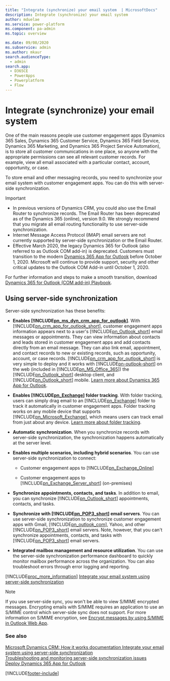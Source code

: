 ```yaml
---
title: "Integrate (synchronize) your email system  | MicrosoftDocs"
description: Integrate (synchronize) your email system
author: mduelae
ms.service: power-platform
ms.component: pa-admin
ms.topic: overview

ms.date: 09/08/2020
ms.subservice: admin
ms.author: mkaur
search.audienceType: 
  - admin
search.app:
  - D365CE
  - PowerApps
  - Powerplatform
  - Flow
---
```

# Integrate (synchronize) your email system

One of the main reasons people use customer engagement apps (Dynamics 365 Sales, Dynamics 365 Customer Service, Dynamics 365 Field Service, Dynamics 365 Marketing, and Dynamics 365 Project Service Automation), is to store all customer communications in one place, so anyone with the appropriate permissions can see all relevant customer records. For example, view all email associated with a particular contact, account, opportunity, or case.  
  
 To store email and other messaging records, you need to synchronize your email system with customer engagement apps. You can do this with server-side synchronization. 
   
  
> [!IMPORTANT]
> - In previous versions of Dynamics CRM, you could also use the Email Router to synchronize records. The Email Router has been deprecated as of the Dynamics 365 (online), version 9.0. We strongly recommend that you migrate all email routing functionality to use  server-side synchronization. 
> - Internet Message Access Protocol (IMAP) email servers are not currently supported by server-side synchronization or the Email Router.
> - Effective March 2020, the legacy Dynamics 365 for Outlook (also referred to as Outlook COM add-in) is deprecated. Customers must transition to the modern [Dynamics 365 App for Outlook](/dynamics365/outlook-app/overview) before October 1, 2020. Microsoft will continue to provide support, security and other critical updates to the Outlook COM Add-in until October 1, 2020.
> 
> For further information and steps to make a smooth transition, download [Dynamics 365 for Outlook (COM add-in) Playbook](https://aka.ms/OutlookCOMPlaybook).
  
<a name="ServerSideSync"></a>  
 
## Using server-side synchronization  

 Server-side synchronization has these benefits:  
  
- **Enables [!INCLUDE[pn_ms_dyn_crm_app_for_outlook](../includes/pn-ms-dyn-crm-app-for-outlook.md)]**. With [!INCLUDE[pn_crm_app_for_outlook_short](../includes/pn-crm-app-for-outlook-short.md)], customer engagement apps information appears next to a user's [!INCLUDE[pn_Outlook_short](../includes/pn-outlook-short.md)] email messages or appointments. They can view information about contacts and leads stored in customer engagement apps and add contacts directly from an email message. They can also link email, appointment, and contact records to new or existing records, such as opportunity, account, or case records. [!INCLUDE[pn_crm_app_for_outlook_short](../includes/pn-crm-app-for-outlook-short.md)] is very simple to deploy and it works with [!INCLUDE[pn-outlook-short](../includes/pn-outlook-short.md)] on the web (included in [!INCLUDE[pn_MS_Office_365](../includes/pn-ms-office-365.md)])  the [!INCLUDE[pn_Outlook_short](../includes/pn-outlook-short.md)] desktop client, and [!INCLUDE[pn_Outlook_short](../includes/pn-outlook-short.md)] mobile. [Learn more about Dynamics 365 App for Outlook](/dynamics365/outlook-app/overview).  
  
- **Enables [!INCLUDE[pn_Exchange](../includes/pn-exchange.md)] folder tracking**. With folder tracking, users can simply drag email to an [!INCLUDE[pn_Exchange](../includes/pn-exchange.md)] folder to track it automatically in customer engagement apps. Folder tracking works on any mobile device that supports [!INCLUDE[pn_Microsoft_Exchange](../includes/pn-microsoft-exchange.md)], which means users can track email from just about any device. [Learn more about folder tracking](track-outlook-email-by-moving-it-tracked-exchange-folder.md).  
  
- **Automatic synchronization**. When you synchronize records with server-side synchronization, the synchronization happens automatically at the server level.  
  
- **Enables multiple scenarios, including hybrid scenarios**. You can use server-side synchronization to connect:  
  
  - Customer engagement apps to [!INCLUDE[pn_Exchange_Online](../includes/pn-exchange-online.md)]  
  
  - Customer engagement apps to [!INCLUDE[pn_Exchange_Server_short](../includes/pn-exchange-server-short.md)] (on-premises)  
  
- **Synchronize appointments, contacts, and tasks**. In addition to email, you can synchronize [!INCLUDE[pn_Outlook_short](../includes/pn-outlook-short.md)] appointments, contacts, and tasks.  
  
- **Synchronize with [!INCLUDE[pn_POP3_short](../includes/pn-pop3-short.md)] email servers**. You can use server-side synchronization to synchronize customer engagement apps with Gmail, [!INCLUDE[pn_outlook_com](../includes/pn-outlook-com.md)], Yahoo, and other [!INCLUDE[pn_POP3_short](../includes/pn-pop3-short.md)] email servers. Note, however, that you can't synchronize appointments, contacts, and tasks with [!INCLUDE[pn_POP3_short](../includes/pn-pop3-short.md)] email servers.  
  
- **Integrated mailbox management and resource utilization**. You can use the server-side synchronization performance dashboard to quickly monitor mailbox performance across the organization. You can also troubleshoot errors through error logging and reporting.  
  
[!INCLUDE[proc_more_information](../includes/proc-more-information.md)] [Integrate your email system using server-side synchronization](../admin/set-up-server-side-synchronization-of-email-appointments-contacts-and-tasks.md)  
  
> [!NOTE]
> If you use server-side sync, you won't be able to view S/MIME encrypted messages. Encrypting emails with S/MIME requires an application to use an S/MIME control which server-side sync does not support. For more information on S/MIME encryption, see [Encrypt messages by using S/MIME in Outlook Web App](https://support.office.com/article/Encrypt-messages-by-using-S-MIME-in-Outlook-Web-App-2E57E4BD-4CC2-4531-9A39-426E7C873E26). 
  
 
### See also  
 [Microsoft Dynamics CRM: How it works documentation ](https://www.microsoft.com/download/details.aspx?id=48718) 
 [Integrate your email system using server-side synchronization](../admin/set-up-server-side-synchronization-of-email-appointments-contacts-and-tasks.md)   
 [Troubleshooting and monitoring server-side synchronization issues](../admin/troubleshooting-monitoring-server-side-synchronization.md)   
 [Deploy Dynamics 365 App for Outlook](/dynamics365/outlook-app/deploy-dynamics-365-app-for-outlook)   

 
 
 
 


[!INCLUDE[footer-include](../includes/footer-banner.md)]